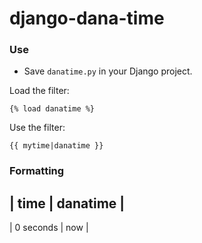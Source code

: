 # django-dana-time

### Use

 - Save `danatime.py` in your Django project.

Load the filter:

    {% load danatime %}

Use the filter:

    {{ mytime|danatime }}


### Formatting

| time | danatime |
-------------------
| 0 seconds | now |
